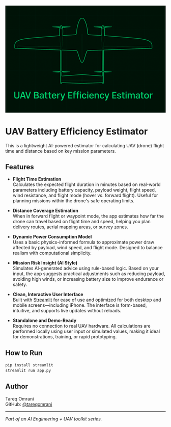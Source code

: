 ![UAV Battery Efficiency Estimator](banner.png)
# UAV Battery Efficiency Estimator

This is a lightweight AI-powered estimator for calculating UAV (drone) flight time and distance based on key mission parameters.

## Features

- **Flight Time Estimation**  
  Calculates the expected flight duration in minutes based on real-world parameters including battery capacity, payload weight, flight speed, wind resistance, and flight mode (hover vs. forward flight). Useful for planning missions within the drone's safe operating limits.

- **Distance Coverage Estimation**  
  When in forward flight or waypoint mode, the app estimates how far the drone can travel based on flight time and speed, helping you plan delivery routes, aerial mapping areas, or survey zones.

- **Dynamic Power Consumption Model**  
  Uses a basic physics-informed formula to approximate power draw affected by payload, wind speed, and flight mode. Designed to balance realism with computational simplicity.

- **Mission Risk Insight (AI Style)**  
  Simulates AI-generated advice using rule-based logic. Based on your input, the app suggests practical adjustments such as reducing payload, avoiding high winds, or increasing battery size to improve endurance or safety.

- **Clean, Interactive User Interface**  
  Built with [Streamlit](https://streamlit.io) for ease of use and optimized for both desktop and mobile screens—including iPhone. The interface is form-based, intuitive, and supports live updates without reloads.

- **Standalone and Demo-Ready**  
  Requires no connection to real UAV hardware. All calculations are performed locally using user input or simulated values, making it ideal for demonstrations, training, or rapid prototyping.

## How to Run

```bash
pip install streamlit
streamlit run app.py
```

## Author

Tareq Omrani  
GitHub: [@tareqomrani](https://github.com/tareqomrani)

---
*Part of an AI Engineering + UAV toolkit series.*
